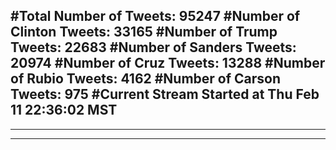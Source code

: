 #Total Number of Tweets: 95247 
#Number of Clinton Tweets: 33165
#Number of Trump Tweets: 22683
#Number of Sanders Tweets: 20974
#Number of Cruz Tweets: 13288
#Number of Rubio Tweets: 4162
#Number of Carson Tweets: 975
#Current Stream Started at Thu Feb 11 22:36:02 MST
---
---
---
